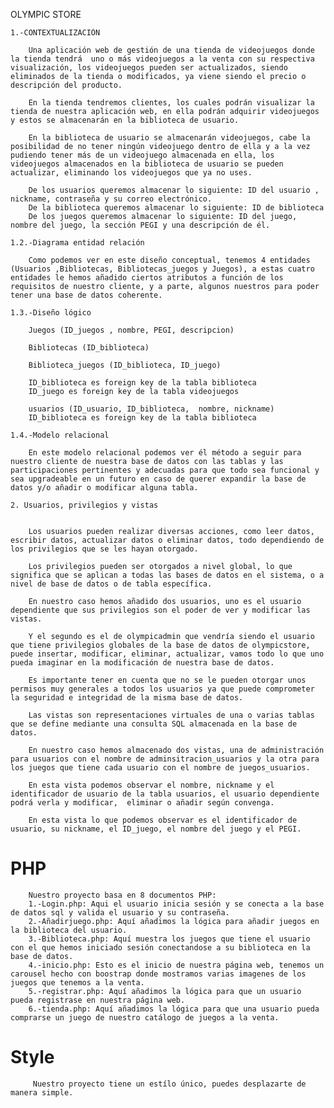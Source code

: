 
 OLYMPIC STORE


    1.-CONTEXTUALIZACIÓN

        Una aplicación web de gestión de una tienda de videojuegos donde la tienda tendrá  uno o más videojuegos a la venta con su respectiva visualización, los videojuegos pueden ser actualizados, siendo eliminados de la tienda o modificados, ya viene siendo el precio o descripción del producto.

        En la tienda tendremos clientes, los cuales podrán visualizar la  tienda de nuestra aplicación web, en ella podrán adquirir videojuegos y estos se almacenarán en la biblioteca de usuario.

        En la biblioteca de usuario se almacenarán videojuegos, cabe la posibilidad de no tener ningún videojuego dentro de ella y a la vez pudiendo tener más de un videojuego almacenada en ella, los videojuegos almacenados en la biblioteca de usuario se pueden actualizar, eliminando los videojuegos que ya no uses.

        De los usuarios queremos almacenar lo siguiente: ID del usuario , nickname, contraseña y su correo electrónico.
        De la biblioteca queremos almacenar lo siguiente: ID de biblioteca
        De los juegos queremos almacenar lo siguiente: ID del juego,  nombre del juego, la sección PEGI y una descripción de él.

    1.2.-Diagrama entidad relación

        Como podemos ver en este diseño conceptual, tenemos 4 entidades (Usuarios ,Bibliotecas, Bibliotecas_juegos y Juegos), a estas cuatro entidades le hemos añadido ciertos atributos a función de los requisitos de nuestro cliente, y a parte, algunos nuestros para poder tener una base de datos coherente.

    1.3.-Diseño lógico

        Juegos (ID_juegos , nombre, PEGI, descripcion)

        Bibliotecas (ID_biblioteca)

        Biblioteca_juegos (ID_biblioteca, ID_juego)

        ID_biblioteca es foreign key de la tabla biblioteca
        ID_juego es foreign key de la tabla videojuegos

        usuarios (ID_usuario, ID_biblioteca,  nombre, nickname)
        ID_biblioteca es foreign key de la tabla biblioteca

    1.4.-Modelo relacional

        En este modelo relacional podemos ver él método a seguir para nuestro cliente de nuestra base de datos con las tablas y las participaciones pertinentes y adecuadas para que todo sea funcional y sea upgradeable en un futuro en caso de querer expandir la base de datos y/o añadir o modificar alguna tabla. 

    2. Usuarios, privilegios y vistas


        Los usuarios pueden realizar diversas acciones, como leer datos, escribir datos, actualizar datos o eliminar datos, todo dependiendo de los privilegios que se les hayan otorgado. 

        Los privilegios pueden ser otorgados a nivel global, lo que significa que se aplican a todas las bases de datos en el sistema, o a nivel de base de datos o de tabla específica.

        En nuestro caso hemos añadido dos usuarios, uno es el usuario dependiente que sus privilegios son el poder de ver y modificar las vistas. 

        Y el segundo es el de olympicadmin que vendría siendo el usuario que tiene privilegios globales de la base de datos de olympicstore, puede insertar, modificar, eliminar, actualizar, vamos todo lo que uno pueda imaginar en la modificación de nuestra base de datos. 

        Es importante tener en cuenta que no se le pueden otorgar unos permisos muy generales a todos los usuarios ya que puede comprometer la seguridad e integridad de la misma base de datos.  

        Las vistas son representaciones virtuales de una o varias tablas que se define mediante una consulta SQL almacenada en la base de datos.

        En nuestro caso hemos almacenado dos vistas, una de administración para usuarios con el nombre de adminsitracion_usuarios y la otra para los juegos que tiene cada usuario con el nombre de juegos_usuarios. 

        En esta vista podemos observar el nombre, nickname y el identificador de usuario de la tabla usuarios, el usuario dependiente podrá verla y modificar,  eliminar o añadir según convenga. 

        En esta vista lo que podemos observar es el identificador de usuario, su nickname, el ID_juego, el nombre del juego y el PEGI. 

# PHP
        Nuestro proyecto basa en 8 documentos PHP:
        1.-Login.php: Aqui el usuario inicia sesión y se conecta a la base de datos sql y valida el usuario y su contraseña.
        2.-Añadirjuego.php: Aquí añadimos la lógica para añadir juegos en la biblioteca del usuario.
        3.-Biblioteca.php: Aquí muestra los juegos que tiene el usuario con el que hemos iniciado sesión conectandose a su biblioteca en la base de datos.
        4.-inicio.php: Esto es el inicio de nuestra página web, tenemos un carousel hecho con boostrap donde mostramos varias imagenes de los juegos que tenemos a la venta.
        5.-registrar.php: Aquí añadimos la lógica para que un usuario pueda registrase en nuestra página web.
        6.-tienda.php: Aquí añadimos la lógica para que una usuario pueda comprarse un juego de nuestro catálogo de juegos a la venta.
        
# Style
         Nuestro proyecto tiene un estílo único, puedes desplazarte de manera simple.
        
